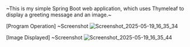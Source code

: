~This is my simple Spring Boot web application, which uses Thymeleaf to display a greeting message and an image.~




[Program Operation]
~Screenshot
![Screenshot_2025-05-19_16_35_34](https://github.com/user-attachments/assets/a8336c7b-317e-4753-a266-a1da2864cc28)

[Image Displayed]
~Screenshot
![Screenshot_2025-05-19_16_35_44](https://github.com/user-attachments/assets/6208ad45-baa6-4fa1-8e02-a68f268208a8)



